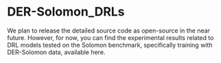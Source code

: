 # DER-Solomon_DRLs

We plan to release the detailed source code as open-source in the near future. However, for now, you can find the experimental results related to DRL models tested on the Solomon benchmark, specifically training with DER-Solomon data, available here.